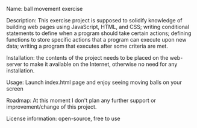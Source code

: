 Name: ball movement exercise

Description: This exercise project is supposed to solidify knowledge of building web pages using JavaScript, HTML, and CSS; writing conditional statements to define when a program should take certain actions; defining functions to store specific actions that a program can execute upon new data; writing a program that executes after some criteria are met.

Installation: the contents of the project needs to be placed on the web-server to make it available on the Internet, otherwise no need for any installation.

Usage: Launch index.html page and enjoy seeing moving balls on your screen

Roadmap: At this moment I don't plan any further support or improvement/change of this project.

License information: open-source, free to use
